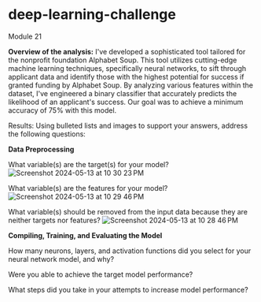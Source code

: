 # deep-learning-challenge
Module 21

**Overview of the analysis:** 
I've developed a sophisticated tool tailored for the nonprofit foundation Alphabet Soup. This tool utilizes cutting-edge machine learning techniques, specifically neural networks, to sift through applicant data and identify those with the highest potential for success if granted funding by Alphabet Soup. By analyzing various features within the dataset, I've engineered a binary classifier that accurately predicts the likelihood of an applicant's success. Our goal was to achieve a minimum accuracy of 75% with this model.

Results: Using bulleted lists and images to support your answers, address the following questions:

**Data Preprocessing**

What variable(s) are the target(s) for your model?
![Screenshot 2024-05-13 at 10 30 23 PM](https://github.com/thaake408/deep-learning-challenge/assets/150471324/79cf0fbf-ca1a-40db-8822-af871b02719b)


What variable(s) are the features for your model?
![Screenshot 2024-05-13 at 10 29 46 PM](https://github.com/thaake408/deep-learning-challenge/assets/150471324/110809fd-5032-42fb-b8e2-af6172c04329)


What variable(s) should be removed from the input data because they are neither targets nor features?
![Screenshot 2024-05-13 at 10 28 46 PM](https://github.com/thaake408/deep-learning-challenge/assets/150471324/ea1cd0fb-cdb1-44fe-bd0d-ef817df8b020)


**Compiling, Training, and Evaluating the Model**

How many neurons, layers, and activation functions did you select for your neural network model, and why?


Were you able to achieve the target model performance?


What steps did you take in your attempts to increase model performance?
